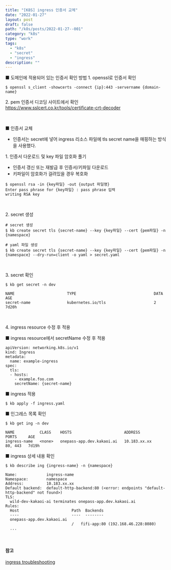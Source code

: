 ```yaml
---
title: "[K8S] ingress 인증서 교체"
date: "2022-01-27"
layout: post
draft: false
path: "/k8s/posts/2022-01-27--001"
category: "k8s"
type: "work"
tags:
  - "k8s"
  - "secret"
  - "ingress"
description: ""
---
```


<span class="title__sub1"> ■ 도메인에 적용되어 있는 인증서 확인 방법 </span>
<span class="title__sub2"> 1. openssl로 인증서 확인 </span>
```shell
$ openssl s_client -showcerts -connect {ip}:443 -servername {domain-name}
```

<span class="title__sub2"> 2. pem 인증서 디코딩 사이트에서 확인 </span>
https://www.sslcert.co.kr/tools/certificate-crt-decoder

<br/>

<span class="title__sub1"> ■ 인증서 교체 </span>  
* 인증서는 secret에 넣어 ingress 리소스 파일에 tls secret name을 매핑하는 방식을 사용했다.

<span class="title__sub2"> 1. 인증서 다운로드 및 key 파일 암호화 풀기 </span>
* 인증서 갱신 또는 재발급 후 인증서/키파일 다운로드
* 키파일이 암호화가 걸려있을 경우 복호화

```shell
$ openssl rsa -in {key파일} -out {output 파일명}
Enter pass phrase for {key파일} : pass phrase 입력
writing RSA key
```

<br/>

<span class="title__sub2"> 2. secret 생성 </span>

```shell
# secret 생성
$ kb create secret tls {secret-name} --key {key파일} --cert {pem파일} -n {namespace}

# yaml 파일 생성
$ kb create secret tls {secret-name} --key {key파일} --cert {pem파일} -n {namespace} --dry-run=client -o yaml > secret.yaml
```

<br/>

<span class="title__sub2"> 3. secret 확인 </span>

```shell
$ kb get secret -n dev

NAME                       TYPE                                  DATA   AGE
secret-name                kubernetes.io/tls                     2      7d20h
```

<br/>

<span class="title__sub2"> 4. ingress resource 수정 후 적용 </span>

■ ingress resource에서 secretName 수정 후 적용
```shell
apiVersion: networking.k8s.io/v1
kind: Ingress
metadata:
  name: example-ingress
spec:
  tls:
  - hosts:
    - example.foo.com
    secretName: {secret-name}
```

■ ingress 적용
```shell
$ kb apply -f ingress.yaml
```

■ 인그레스 목록 확인
```shell
$ kb get ing -n dev

NAME           CLASS    HOSTS                       ADDRESS         PORTS     AGE
ingress-name   <none>   onepass-app.dev.kakaoi.ai   10.183.xx.xx    80, 443   7d19h
```

■ ingress 상세 내용 확인 
```shell
$ kb describe ing {ingress-name} -n {namespace}

Name:             ingress-name
Namespace:        namespace
Address:          10.183.xx.xx
Default backend:  default-http-backend:80 (<error: endpoints "default-http-backend" not found>)
TLS:
  wild-dev-kakaoi-ai terminates onepass-app.dev.kakaoi.ai
Rules:
  Host                       Path  Backends
  ----                       ----  --------
  onepass-app.dev.kakaoi.ai  
                             /   fifi-app:80 (192.168.46.228:8080)
  ...
```  

<br/>

#### 참고  
[ingress troubleshooting](https://github.com/kubernetes/ingress-nginx/blob/main/docs/troubleshooting.md)
